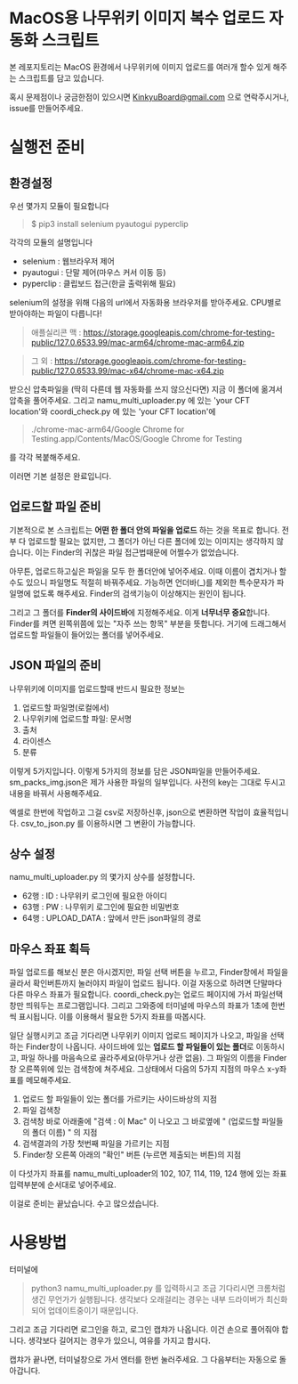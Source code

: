 # MacOS용 나무위키 이미지 복수 업로드 자동화 스크립트
본 레포지토리는 MacOS 환경에서 나무위키에 이미지 업로드를 여러개 할수 있게 해주는 스크립트를 담고 있습니다.

혹시 문제점이나 궁금한점이 있으시면 KinkyuBoard@gmail.com 으로 연락주시거나, issue를 만들어주세요.

# 실행전 준비

## 환경설정

우선 몇가지 모듈이 필요합니다
> $ pip3 install selenium pyautogui pyperclip

각각의 모듈의 설명입니다
- selenium : 웹브라우저 제어
- pyautogui : 단말 제어(마우스 커서 이동 등)
- pyperclip : 클립보드 접근(한글 출력위해 필요)

selenium의 설정을 위해 다음의 url에서 자동화용 브라우저를 받아주세요.
CPU별로 받아야하는 파일이 다릅니다!

> 애플실리콘 맥 : https://storage.googleapis.com/chrome-for-testing-public/127.0.6533.99/mac-arm64/chrome-mac-arm64.zip

> 그 외 : https://storage.googleapis.com/chrome-for-testing-public/127.0.6533.99/mac-x64/chrome-mac-x64.zip

받으신 압축파일을 (딱히 다른데 웹 자동화를 쓰지 않으신다면) 지금 이 폴더에 옮겨서 압축을 풀어주세요.
그리고 namu_multi_uploader.py 에 있는 'your CFT location'와
coordi_check.py 에 있는 'your CFT location'에

> ./chrome-mac-arm64/Google Chrome for Testing.app/Contents/MacOS/Google Chrome for Testing

를 각각 복붙해주세요.

이러면 기본 설정은 완료입니다.

## 업로드할 파일 준비
기본적으로 본 스크립트는 **어떤 한 폴더 안의 파일을 업로드** 하는 것을 목표로 합니다.
전부 다 업로드할 필요는 없지만, 그 폴더가 아닌 다른 폴더에 있는 이미지는 생각하지 않습니다. 
이는 Finder의 귀찮은 파일 접근법때문에 어쩔수가 없었습니다.

아무튼, 업로드하고싶은 파일을 모두 한 폴더안에 넣어주세요.
이때 이름이 겹치거나 할수도 있으니 파일명도 적절히 바꿔주세요.
가능하면 언더바(_)를 제외한 특수문자가 파일명에 없도록 해주세요. Finder의 검색기능이 이상해지는 원인이 됩니다.

그리고 그 폴더를 **Finder의 사이드바**에 지정해주세요. 
이게 **너무너무 중요**합니다. Finder를 켜면 왼쪽위쯤에 있는 "자주 쓰는 항목" 부분을 뜻합니다. 거기에 드래그해서 업로드할 파일들이 들어있는 폴더를 넣어주세요.

## JSON 파일의 준비
나무위키에 이미지를 업로드할때 반드시 필요한 정보는
1. 업로드할 파일명(로컬에서)
2. 나무위키에 업로드할 파일: 문서명
3. 출처
4. 라이센스
5. 분류

이렇게 5가지입니다. 
이렇게 5가지의 정보를 담은 JSON파일을 만들어주세요.
sm_packs_img.json은 제가 사용한 파일의 일부입니다.
사전의 key는 그대로 두시고 내용을 바꿔서 사용해주세요.

엑셀로 한번에 작업하고 그걸 csv로 저장하신후, 
json으로 변환하면 작업이 효율적입니다.
csv_to_json.py 를 이용하시면 그 변환이 가능합니다.

## 상수 설정
namu_multi_uploader.py 의 몇가지 상수를 설정합니다.

- 62행 : ID : 나무위키 로그인에 필요한 아이디
- 63행 : PW : 나무위키 로그인에 필요한 비밀번호
- 64행 : UPLOAD_DATA : 앞에서 만든 json파일의 경로

## 마우스 좌표 획득
파일 업로드를 해보신 분은 아시겠지만, 파일 선택 버튼을 누르고, Finder창에서 파일을 골라서 확인버튼까지 눌러야지 파일이 업로드 됩니다.
이걸 자동으로 하려면 단말마다 다른 마우스 좌표가 필요합니다. 
coordi_check.py는 업로드 페이지에 가서 파일선택창만 띄워두는 프로그램입니다.
그리고 그와중에 터미널에 마우스의 좌표가 1초에 한번씩 표시됩니다.
이를 이용해서 필요한 5가지 좌표를 따봅시다.

일단 실행시키고 조금 기다리면 나무위키 이미지 업로드 페이지가 나오고, 
파일을 선택하는 Finder창이 나옵니다.
사이드바에 있는 **업로드 할 파일들이 있는 폴더**로 이동하시고, 파일 하나를 마음속으로 골라주세요(아무거나 상관 없음).
그 파일의 이름을 Finder창 오른쪽위에 있는 검색창에 쳐주세요.
그상태에서 다음의 5가지 지점의 마우스 x-y좌표를 메모해주세요.

1. 업로드 할 파일들이 있는 폴더를 가르키는 사이드바상의 지점
2. 파일 검색창
3. 검색창 바로 아래줄에 "검색 : 이 Mac" 이 나오고 그 바로옆에 " (업로드할 파일들의 폴더 이름) " 의 지점
4. 검색결과의 가장 첫번째 파일을 가르키는 지점
5. Finder창 오른쪽 아래의 "확인" 버튼 (누르면 제출되는 버튼)의 지점

이 다섯가지 좌표를 namu_multi_uploader의 102, 107, 114, 119, 124 행에 있는 좌표 입력부분에 순서대로 넣어주세요. 

이걸로 준비는 끝났습니다. 수고 많으셨습니다.

# 사용방법

터미널에 
> python3 namu_multi_uploader.py 
를 입력하시고 조금 기다리시면 크롬처럼 생긴 무언가가 실행됩니다.
생각보다 오래걸리는 경우는 내부 드라이버가 최신화되어 업데이트중이기 때문입니다. 

그리고 조금 기다리면 로그인을 하고, 로그인 캡챠가 나옵니다.
이건 손으로 풀어줘야 합니다. 생각보다 길어지는 경우가 있으니, 여유를 가지고 합시다.

캡챠가 끝나면, 터미널창으로 가서 엔터를 한번 눌러주세요.
그 다음부터는 자동으로 돌아갑니다.